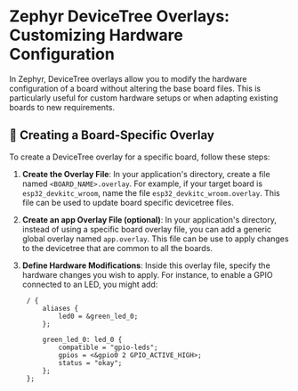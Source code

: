 # Zephyr DeviceTree Overlays: Customizing Hardware Configuration

In Zephyr, DeviceTree overlays allow you to modify the hardware configuration of a board without altering the base board files. This is particularly useful for custom hardware setups or when adapting existing boards to new requirements.

## 📁 Creating a Board-Specific Overlay

To create a DeviceTree overlay for a specific board, follow these steps:

1. **Create the Overlay File**: In your application's directory, create a file named `<BOARD_NAME>.overlay`. For example, if your target board is `esp32_devkitc_wroom`, name the file `esp32_devkitc_wroom.overlay`. This file can be used to update board specific devicetree files.

2. **Create an app Overlay File (optional)**: In your application's directory, instead of using a specific board overlay file, you can add a generic global overlay named `app.overlay`. This file can be use to apply changes to the devicetree that are common to all the boards.  

3. **Define Hardware Modifications**: Inside this overlay file, specify the hardware changes you wish to apply. For instance, to enable a GPIO connected to an LED, you might add:

   ```dts
    / {
        aliases {
            led0 = &green_led_0;
        };

        green_led_0: led_0 {
            compatible = "gpio-leds";
            gpios = <&gpio0 2 GPIO_ACTIVE_HIGH>;
            status = "okay";
        };
    };
